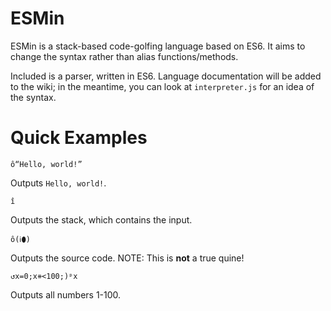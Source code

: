 # ESMin
ESMin is a stack-based code-golfing language based on ES6. It aims to change the syntax rather than alias functions/methods.

Included is a parser, written in ES6. Language documentation will be added to the wiki; in the meantime, you can look at `interpreter.js` for an idea of the syntax.
# Quick Examples
```
ô“Hello, world!”
```
Outputs `Hello, world!`.

```
î
```
Outputs the stack, which contains the input.

```
ô(ℹ⬮)
```
Outputs the source code. NOTE: This is **not** a true quine!

```
↺x=0;x⧺<100;)ᵖx
```
Outputs all numbers 1-100.